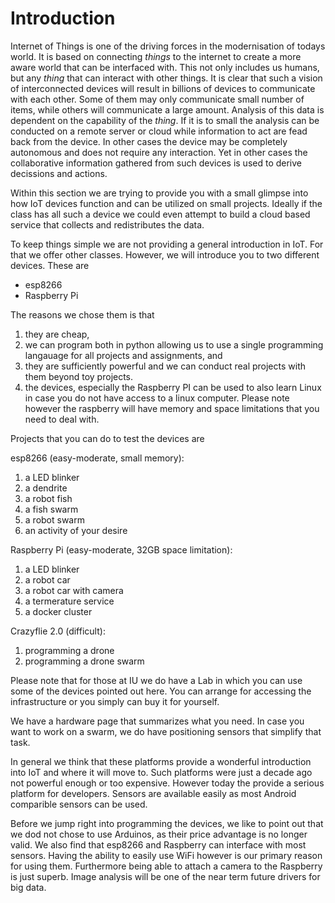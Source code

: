 # Introduction


Internet of Things is one of the driving forces in the modernisation of todays world. It is based on connecting *things* to the internet to create a more aware world that can be interfaced with. This not only includes us humans, but any *thing* that can interact with other things. It is clear that such a vision of interconnected devices will result in billions of devices to communicate with each other. Some of them may only communicate small number of items, while others will communicate a large amount. Analysis of this data is dependent on the capability of the *thing*. If it is to small the analysis can be conducted on a remote server or cloud while information to act are fead back from the device. In other cases the device may be completely autonomous and does not require any interaction. Yet in other cases the collaborative information gathered from such devices is used to derive decissions and actions. 

Within this section we are trying to provide you with a small glimpse into how IoT devices function and can be utilized on small projects. Ideally if the class has all such a device we could even attempt to build a cloud based service that collects and redistributes the data. 

To keep things simple we are not providing a general introduction in IoT. For that we offer other classes. However, we will introduce you to two different devices. These are 

* esp8266
* Raspberry Pi

The reasons we chose them is that 

1. they are cheap,
2. we can program both in python allowing us to use a single programming langauage for all projects and assignments, and
2. they are sufficiently powerful and we can conduct real projects with them beyond toy projects.
3. the devices, especially the Raspberry PI can be used to also learn Linux in case you do not have access to a linux computer. Please note however the raspberry will have memory and space limitations that you need to deal with. 

Projects that you can do to test the devices are

esp8266 (easy-moderate, small memory):

1. a LED blinker
2. a dendrite
3. a robot fish
4. a fish swarm
5. a robot swarm
4. an activity of your desire

Raspberry Pi (easy-moderate, 32GB space limitation):

1. a LED blinker
1. a robot car
2. a robot car with camera
3. a termerature service
4. a docker cluster

Crazyflie 2.0 (difficult):

1. programming a drone
2. programming a drone swarm

Please note that for those at IU we do have a Lab in which you can use some of the devices pointed out here.
You can arrange for accessing the infrastructure or you simply can buy it for yourself. 

We have a hardware page that summarizes what you need. In case you want to  work on a swarm, we do have positioning sensors that simplify that task.

In general we think that these platforms provide a wonderful introduction into IoT and where it will move to. Such platforms were just a decade ago not powerful enough or too expensive. However today the provide a serious platform for developers. Sensors are available easily as most Android comparible sensors can be used. 

Before we jump right into programming the devices, we like to point out that we dod not chose to use Arduinos, as their price advantage is no longer valid. We also find that esp8266 and Raspberry can interface with most sensors. Having the ability to easily use WiFi however is our primary reason for using them. Furthermore being able to attach a camera to the Raspberry is just superb. Image analysis will be one of the near term future drivers for big data.
 
